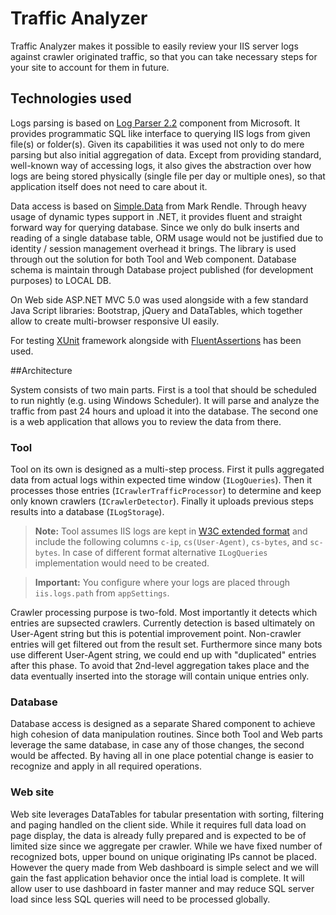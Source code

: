 # Traffic Analyzer

Traffic Analyzer makes it possible to easily review your IIS server logs against crawler originated traffic, so that you can take necessary steps for your site to account for them in future.

## Technologies used

Logs parsing is based on [Log Parser 2.2](http://www.microsoft.com/en-us/download/details.aspx?id=24659) component from Microsoft. It provides programmatic SQL like interface to querying IIS logs from given file(s) or folder(s). Given its capabilities it was used  not only to do mere parsing but also initial aggregation of data. Except from providing standard, well-known way of accessing logs, it also gives the abstraction over how logs are being stored physically (single file per day or multiple ones), so that application itself does not need to care about it.

Data access is based on [Simple.Data](http://simplefx.org/simpledata/docs/) from Mark Rendle. Through heavy usage of dynamic types support in .NET, it provides fluent and straight forward way for querying database. Since we only do bulk inserts and reading of a single database table, ORM usage would not be justified due to identity / session management overhead it brings. The library is used through out the solution for both Tool and Web component. Database schema is maintain through Database project published (for development purposes) to LOCAL DB.

On Web side ASP.NET MVC 5.0 was used alongside with a few standard Java Script libraries: Bootstrap, jQuery and DataTables, which together allow to create multi-browser responsive UI easily.

For testing [XUnit](https://xunit.github.io/) framework alongside with [FluentAssertions](http://www.fluentassertions.com/) has been used.

##Architecture

System consists of two main parts. First is a tool that should be scheduled to run nightly (e.g. using Windows Scheduler). It will parse and analyze the traffic from past 24 hours and upload it into the database. The second one is a web application that allows you to review the data from there.

### Tool
Tool on its own is designed as a multi-step process. First it pulls aggregated data from actual logs within expected time window (`ILogQueries`). Then it processes those entries (`ICrawlerTrafficProcessor`) to determine and keep only known crawlers (`ICrawlerDetector`). Finally it uploads previous steps results into a database (`ILogStorage`).

> **Note:**
> Tool assumes IIS logs are kept in [W3C extended format](http://www.w3.org/TR/WD-logfile.html) and include the following columns `c-ip`, `cs(User-Agent)`,  `cs-bytes`, and `sc-bytes`. In case of different format alternative `ILogQueries` implementation would need to be created.

> **Important:**
> You configure where your logs are placed through `iis.logs.path` from `appSettings`.

Crawler processing purpose is two-fold. Most importantly it detects which entries are supsected crawlers. Currently detection is based ultimately on User-Agent string but this is potential improvement point. Non-crawler entries will get filtered out from the result set. Furthermore since many bots use different User-Agent string, we could end up with "duplicated" entries after this phase. To avoid that 2nd-level aggregation takes place and the data eventually inserted into the storage will contain unique entries only.

### Database
Database access is designed as a separate Shared component to achieve high cohesion of data manipulation routines. Since both Tool and Web parts leverage the same database, in case any of those changes, the second would be affected. By having all in one place potential change is easier to recognize and apply in all required operations.

### Web site
Web site leverages DataTables for tabular presentation with sorting, filtering and paging handled on the client side. While it requires full data load on page display, the data is already fully prepared and is expected to be of limited size since we aggregate per crawler. While we have fixed number of recognized bots, upper bound on unique originating IPs cannot be placed. However the query made from Web dashboard is simple select and we will gain the fast application behavior once the intial load is complete. It will allow user to use dashboard in faster manner and may reduce SQL server load since less SQL queries will need to be processed globally. 
